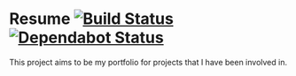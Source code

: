 # Resume [![Build Status](https://travis-ci.com/OrangeDrangon/resume.svg?branch=master)](https://travis-ci.com/OrangeDrangon/resume)  [![Dependabot Status](https://api.dependabot.com/badges/status?host=github&repo=OrangeDrangon/resume)](https://dependabot.com)
  

This project aims to be my portfolio for projects that I have been involved in.
